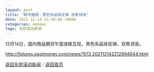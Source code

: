 ```yaml
---
layout: post
title: "期市播报：黑色系延续反弹 双焦领涨"
date: 2021-12-14 11:30:04 +0800
categories: emnews
tags: 东财滚动新闻
---
```


12月14日，国内商品期货午盘涨跌互现，黑色系延续反弹，双焦领涨。

<http://futures.eastmoney.com/news/1513,202112142212894644.html>

[返回东财滚动新闻](//finews.withounder.com/emnews/)｜[返回首页](//finews.withounder.com/)